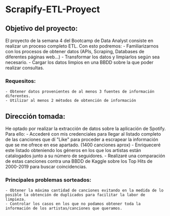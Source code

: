 # Scrapify-ETL-Proyect

## Objetivo del proyecto:
El proyecto de la semana 4 del Bootcamp de Data Analyst consiste en realizar un proceso completo ETL. Con esto podremos:
    - Familiarizarnos con los procesos de obtener datos (APIs, Scraping, Databases de diferentes páginas web...)
    - Transformar los datos y limpiarlos según sea necesario.
    - Cargar los datos limpios en una BBDD sobre la que poder realizar consultas.

### Requesitos:
    - Obtener datos provenientes de al menos 3 fuentes de información diferentes.
    - Utilizar al menos 2 métodos de obtención de información


## Dirección tomada:
He optado por realizar la extracción de datos sobre la aplicación de Spotify. Para ello:
    - Accederé con mis credenciales para llegar al listado completo de las canciones que dí "Like" para proceder a escrapear la información que se me ofrece en ese apartado. (1400 canciones aprox)
    - Enriqueceré este listado obteniendo los géneros en los que los artistas están catalogados junto a su número de seguidores.
    - Realizaré una comparación de estas canciones contra una BBDD de Kaggle sobre los Top Hits de 2000-2019 para buscar coincidencias.
    
### Principales problemas sorteados:
    - Obtener la máxima cantidad de canciones evitando en la medida de lo posible la obtención de duplicados para facilitar la labor de limpieza.
    - Controlar los casos en los que no podamos obtener toda la información de los artistas/canciones que queramos.
    